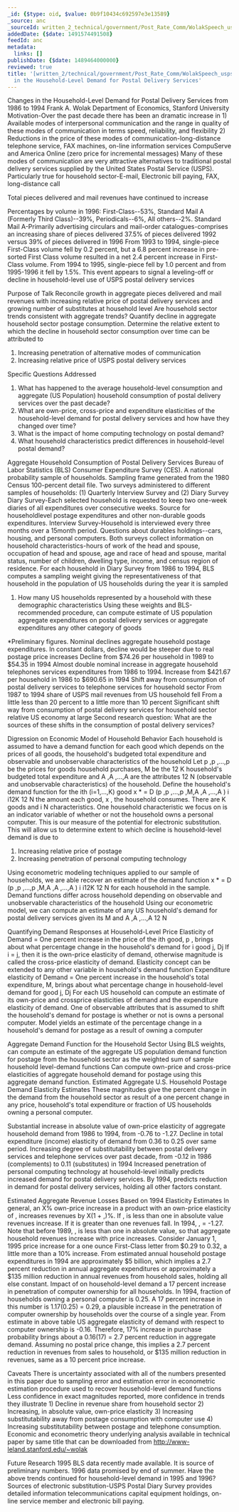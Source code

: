 ```yaml
---
_id: {$type: oid, $value: 0b9f10434c692597e3e13589}
_source: anc
_sourceId: written_2_technical/government/Post_Rate_Comm/WolakSpeech_usps.txt
addedDate: {$date: 1491574491508}
feedId: anc
metadata:
  links: []
publishDate: {$date: 1489464000000}
reviewed: true
title: '[written_2/technical/government/Post_Rate_Comm/WolakSpeech_usps.txt]  Changes
  in the Household-Level Demand for Postal Delivery Services'
---
```

Changes in the Household-Level Demand for Postal Delivery
Services from 1986 to 1994
Frank A. Wolak Department of Economics, <geo  id='5398590'>Stanford University</geo>
Motivation-Over the past decade there has been an dramatic
increase in 1) Available modes of interpersonal communication and
the range in quality of these modes of communication in terms
speed, reliability, and flexibility 2) Reductions in the price of
these modes of communication-long-distance telephone service, FAX
machines, on-line information services CompuServe and <ignore  id='undefined'>America</ignore>
Online (zero price for incremental messages)
Many of these modes of communication are very attractive
alternatives to traditional postal delivery services supplied by
the United States Postal Service (USPS).
Particularly true for household sector-E-mail, Electronic bill
paying, FAX, long-distance call

Total pieces delivered and mail revenues have continued to
increase

Percentages by volume in 1996: First-Class--53%, Standard Mail A
(Formerly Third Class)--39%, Periodicals--6%, All others--2%.
Standard Mail A-Primarily advertising circulars and mail-order
catalogues-comprises an increasing share of pieces delivered
37.5% of pieces delivered 1992 versus 39% of pieces delivered in
1996
From 1993 to 1994, single-piece First-Class volume fell by 0.2
percent, but a 6.8 percent increase in pre-sorted First Class
volume resulted in a net 2.4 percent increase in First-Class
volume. From 1994 to 1995, single-piece fell by 1.0 percent and
from 1995-1996 it fell by 1.5%.
This event appears to signal a leveling-off or decline in
household-level use of USPS postal delivery services


Purpose of Talk
Reconcile growth in aggregate pieces delivered and mail revenues
with increasing relative price of postal delivery services and
growing number of substitutes at household level
Are household sector trends consistent with aggregate
trends?
Quantify decline in aggregate household sector postage
consumption.
Determine the relative extent to which the decline in household
sector
consumption over time can be attributed to
1) Increasing penetration of alternative modes of
communication
2) Increasing relative price of USPS postal delivery
services


Specific Questions Addressed
1) What has happened to the average household-level consumption
and aggregate (US Population) household consumption of postal
delivery services over the past decade?
2) What are own-price, cross-price and expenditure elasticities
of the household-level demand for postal delivery services and how
have they changed over time?
3) What is the impact of home computing technology on postal
demand?
4) What household characteristics predict differences in
household-level postal demand?


Aggregate Household Consumption of Postal Delivery
Services
Bureau of Labor Statistics (BLS) Consumer Expenditure Survey
(CES). A national probability sample of households. Sampling frame
generated from the 1980 Census 100-percent detail file.
Two surveys administered to different samples of households: (1)
Quarterly Interview Survey and (2) Diary Survey
Diary Survey-Each selected household is requested to keep two
one-week diaries of all expenditures over consecutive weeks. Source
for householdlevel postage expenditures and other non-durable goods
expenditures.
Interview Survey-Household is interviewed every three months
over a 15month period. Questions about durables holdings--cars,
housing, and personal computers.
Both surveys collect information on household
characteristics-hours of work of the head and spouse, occupation of
head and spouse, age and race of head and spouse, marital status,
number of children, dwelling type, income, and census region of
residence.
For each household in Diary Survey from 1986 to 1994, BLS
computes a sampling weight giving the representativeness of that
household in the population of US households during the year it is
sampled
1) How many US households represented by a household with
these
demographic characteristics
Using these weights and BLS-recommended procedure, can compute
estimate of US population aggregate expenditures on postal delivery
services or aggregate expenditures any other category of goods

*Preliminary figures. Nominal declines aggregate household
postage expenditures. In constant
dollars, decline would be steeper due to real postage price
increases Decline from $74.26 per household in 1989 to $54.35 in
1994
Almost double nominal increase in aggregate household telephones
services expenditures from 1986 to 1994.
Increase from $421.67 per household in 1986 to $690.65 in
1994
Shift away from consumption of postal delivery services to
telephone services for household sector
From 1987 to 1994 share of USPS mail revenues from US household
fell From a little less than 20 percent to a little more than 10
percent
Significant shift way from consumption of postal delivery
services for household sector relative US economy at large
Second research question: What are the sources of these shifts
in the consumption of postal delivery services?


Digression on Economic Model of Household Behavior
Each household is assumed to have a demand function for each
good which depends on the prices of all goods, the household&#x27;s
budgeted total expenditure and observable and unobservable
characteristics of the household
Let p ,p ,...,p be the prices for goods household purchases, M
be the
12 K
household&#x27;s budgeted total expenditure and A ,A ,...,A are the
attributes
12 N
(observable and unobservable characteristics) of the
household.
Define the household&#x27;s demand function for the ith (i=1,...,K)
good x * = D (p ,p ,...,p ,M,A ,A ,...,A )
i i12K 12 N
the amount each good, x , the household consumes. There are K
goods and
i
N characteristics.
One household characteristic we focus on is an indicator
variable of whether or not the household owns a personal computer.
This is our measure of the potential for electronic
substitution.
This will allow us to determine extent to which decline is
household-level
demand is due to
1) Increasing relative price of postage
2) Increasing penetration of personal computing technology

Using econometric modeling techniques applied to our sample of
households, we are able recover an estimate of the demand
function
x * = D (p ,p ,...,p ,M,A ,A ,...,A )
i i12K 12 N
for each household in the sample.
Demand functions differ across household depending on observable
and unobservable characteristics of the household
Using our econometric model, we can compute an estimate of any
US household&#x27;s demand for postal delivery services given its M and
A ,A ,...,A
12 N


Quantifying Demand Responses at Household-Level
Price Elasticity of Demand = One percent increase in the price
of the ith good, p , brings about what percentage change in the
household&#x27;s demand for
i
good j, Dj
If i = j, then it is the own-price elasticity of demand,
otherwise magnitude is called the cross-price elasticity of
demand.
Elasticity concept can be extended to any other variable in
household&#x27;s
demand function Expenditure elasticity of Demand = One percent
increase in the household&#x27;s total expenditure, M, brings about what
percentage change in household-level demand for good j, Dj
For each US household can compute an estimate of its own-price
and crossprice elasticities of demand and the expenditure
elasticity of demand.
One of observable attributes that is assumed to shift the
household&#x27;s demand
for postage is whether or not is owns a personal computer. Model
yields an estimate of the percentage change in a household&#x27;s demand
for postage as a result of owning a computer


Aggregate Demand Function for the Household Sector
Using BLS weights, can compute an estimate of the aggregate US
population demand function for postage from the household sector as
the weighted sum of sample household level-demand functions Can
compute own-price and cross-price elasticities of aggregate
household demand for postage using this aggregate demand
function.
Estimated Aggregate <ignore  id='undefined'>U.S.</ignore> Household Postage Demand Elasticity
Estimates These magnitudes give the percent change in the demand
from the household sector as result of a one percent change in any
price, household&#x27;s total expenditure or fraction of US households
owning a personal computer.

Substantial increase in absolute value of own-price elasticity
of aggregate household demand from 1986 to 1994, from -0.76 to
-1.27.
Decline in total expenditure (income) elasticity of demand from
0.36 to 0.25 over same period.
Increasing degree of substitutability between postal delivery
services and telephone services over past decade, from -0.12 in
1986 (complements) to
0.11 (substitutes) in 1994
Increased penetration of personal computing technology at
household-level
initially predicts increased demand for postal delivery
services.
By 1994, predicts reduction in demand for postal delivery
services,
holding all other factors constant.


Estimated Aggregate Revenue Losses Based on 1994 Elasticity
Estimates
In general, an X% own-price increase in a product with an
own-price elasticity of , increases revenues by X(1 + ,)%.
If , is less than one in absolute value revenues increase. If it
is greater than one revenues fall. In 1994, , = -1.27.
Note that before 1989, , is less than one in absolute value, so
that aggregate household revenues increase with price
increases.
Consider January 1, 1995 price increase for a one ounce
First-Class letter from $0.29 to 0.32, a little more than a 10%
increase.
From estimated annual household postage expenditures in 1994 are
approximately $5 billion, which implies a 2.7 percent reduction in
annual aggregate expenditures or approximately a $135 million
reduction in annual revenues from household sales, holding all else
constant.
Impact of on household-level demand a 17 percent increase in
penetration of computer ownership for all households.
In 1994, fraction of households owning a personal computer is
0.25.
A 17 percent increase in this number is 1.17(0.25) = 0.29, a
plausible increase in the penetration of computer ownership by
households over the course of a single year.
From estimate in above table US aggregate elasticity of demand
with respect to computer ownership is -0.16. Therefore, 17%
increase in purchase probability brings about a 0.16(17) = 2.7
percent reduction in aggregate demand.
Assuming no postal price change, this implies a 2.7 percent
reduction in revenues from sales to household, or $135 million
reduction in revenues, same as a 10 percent price increase.


Caveats
There is uncertainty associated with all of the numbers
presented in this paper due to sampling error and estimation error
in econometric estimation procedure used to recover household-level
demand functions
Less confidence in exact magnitudes reported, more confidence in
trends
they illustrate 1) Decline in revenue share from household
sector 2) Increasing, in absolute value, own-price elasticity 3)
Increasing substitutability away from postage consumption with
computer use 4) Increasing substitutability between postage and
telephone consumption.
Economic and econometric theory underlying analysis available in
technical paper by same title that can be downloaded from
http://www-leland.stanford.edu/~wolak


Future Research
1995 BLS data recently made available. It is source of
preliminary numbers. 1996 data promised by end of summer.
Have the above trends continued for household-level demand in
1995 and 1996?
Sources of electronic substitution-USPS Postal Diary Survey
provides detailed information telecommunications capital equipment
holdings, on-line service member and electronic bill paying.
